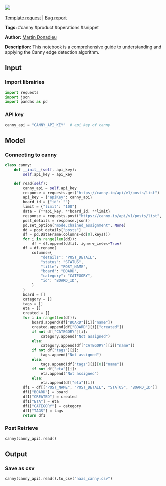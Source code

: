 <a href="https://app.naas.ai/user-redirect/naas/downloader?url=https://raw.githubusercontent.com/jupyter-naas/awesome-notebooks/master/Canny/Canny_Read.ipynb" target="_parent"><img src="https://naasai-public.s3.eu-west-3.amazonaws.com/open_in_naas.svg"/></a><br><br><a href="https://github.com/jupyter-naas/awesome-notebooks/issues/new?assignees=&labels=&template=template-request.md&title=Tool+-+Action+of+the+notebook+">Template request</a> | <a href="https://github.com/jupyter-naas/awesome-notebooks/issues/new?assignees=&labels=bug&template=bug_report.md&title=Canny+-+Read:+Error+short+description">Bug report</a>

**Tags:** #canny #product #operations #snippet

**Author:** [Martin Donadieu](https://www.linkedin.com/in/martindonadieu)

**Description:** This notebook is a comprehensive guide to understanding and applying the Canny edge detection algorithm.

## Input

### Import librairies


```python
import requests
import json
import pandas as pd
```

### API key


```python
canny_api = "CANNY_API_KEY"  # api key of canny
```

## Model

### Connecting to canny


```python
class canny:
    def __init__(self, api_key):
        self.api_key = api_key

    def read(self):
        canny_api = self.api_key
        response = requests.get("https://canny.io/api/v1/posts/list")
        api_key = {"apiKey": canny_api}
        board_id = {"id": ""}
        limit = {"limit": "100"}
        data = {**api_key, **board_id, **limit}
        response = requests.post("https://canny.io/api/v1/posts/list", data)
        post_details = response.json()
        pd.set_option("mode.chained_assignment", None)
        dd = post_details["posts"]
        df = pd.DataFrame(columns=dd[0].keys())
        for i in range(len(dd)):
            df = df.append(dd[i], ignore_index=True)
        df = df.rename(
            columns={
                "details": "POST_DETAIL",
                "status": "STATUS",
                "title": "POST_NAME",
                "board": "BOARD",
                "category": "CATEGORY",
                "id": "BOARD_ID",
            }
        )
        board = []
        category = []
        tags = []
        eta = []
        created = []
        for i in range(len(df)):
            board.append(df["BOARD"][i]["name"])
            created.append(df["BOARD"][i]["created"])
            if not df["CATEGORY"][i]:
                category.append("Not assigned")
            else:
                category.append(df["CATEGORY"][i]["name"])
            if not df["tags"][i]:
                tags.append("Not assigned")
            else:
                tags.append(df["tags"][i][0]["name"])
            if not df["eta"][i]:
                eta.append("Not assigned")
            else:
                eta.append(df["eta"][i])
        df1 = df[["POST_NAME", "POST_DETAIL", "STATUS", "BOARD_ID"]]
        df1["BOARD"] = board
        df1["CREATED"] = created
        df1["ETA"] = eta
        df1["CATEGORY"] = category
        df1["TAGS"] = tags
        return df1
```

### Post Retrieve


```python
canny(canny_api).read()
```

## Output

### Save as csv


```python
canny(canny_api).read().to_csv("naas_canny.csv")
```
